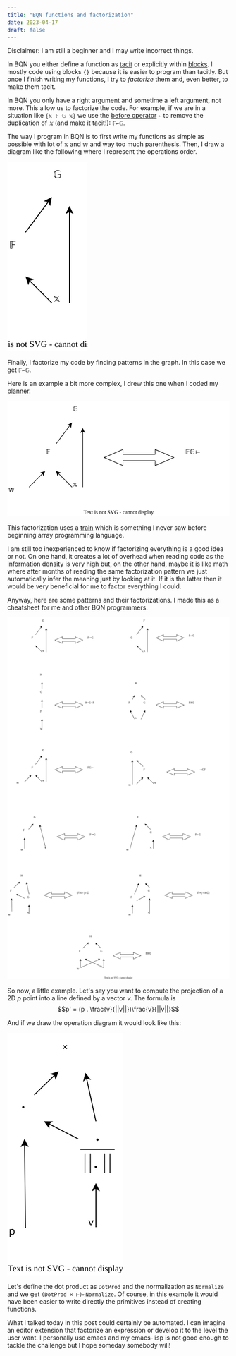 ```yaml
---
title: "BQN functions and factorization"
date: 2023-04-17
draft: false
---
```


Disclaimer: I am still a beginner and I may write incorrect things.

In BQN you either define a function as [tacit][tacit-doc] or explicitly within [blocks][blocks-doc]. I mostly code using blocks `{}` because it is easier to program than tacitly.
But once I finish writing my functions, I try to *factorize* them and, even better, to make them tacit.

In BQN you only have a right argument and sometime a left argument, not more. This allow us to factorize the code. For example, if we are in a situation like `{𝕩 𝔽 𝔾 𝕩}` we  use the [before operator][before-doc] `⟜` to remove the duplication of $𝕩$ (and make it tacit!): `𝔽⟜𝔾`. 
 
 
The way I program in BQN is to first write my functions as simple as possible with lot of 𝕩 and 𝕨 and way too much parenthesis. Then, I draw a diagram like the following where I represent the operations order.

![image](images/diagram1.svg)

Finally, I factorize my code by finding patterns in the graph. In this case we get `𝔽⟜𝔾`.

Here is an example a bit more complex, I drew this one when I coded my [planner][planner].

![image](images/diagram2.svg)

This factorization uses a [train][train-doc] which is something I never saw before beginning array programming language.

I am still too inexperienced to know if factorizing everything is a good idea or not. On one hand, it creates a lot of overhead when reading code as the information density is very high but, on the other hand, maybe it is like math where after months of reading the same factorization pattern we just automatically infer the meaning just by looking at it. If it is the latter then it would be very beneficial for me to factor everything I could.

Anyway, here are some patterns and their factorizations. I made this as a cheatsheet for me and other BQN programmers.

![image](images/diagram3.svg)

So now, a little example. Let's say you want to compute the projection of a 2D $p$ point into a line defined by a vector $v$. The formula is $$p' = (p . \frac{v}{||v||})\frac{v}{||v||}$$

And if we draw the operation diagram it would look like this:

![image](images/diagram4.svg)

Let's define the dot product as `DotProd` and the normalization as `Normalize` and we get `(DotProd × ⊢)⟜Normalize`. Of course, in this example it would have been easier to write directly the primitives instead of creating functions.

What I talked today in this post could certainly be automated. I can imagine an editor extension that factorize an expression or develop it to the level the user want. I personally use emacs and my emacs-lisp is not good enough to tackle the challenge but I hope someday somebody will!

[planner]: https://github.com/thibaultbarbie/bqn-planner
[blocks-doc]: https://mlochbaum.github.io/BQN/doc/block.html
[tacit-doc]: https://mlochbaum.github.io/BQN/doc/tacit.html
[before-doc]: https://mlochbaum.github.io/BQN/doc/hook.html
[train-doc]: https://mlochbaum.github.io/BQN/doc/train.html
